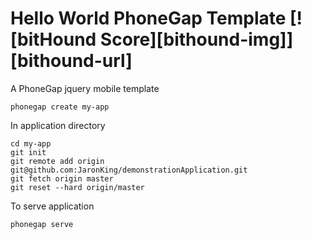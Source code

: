 # Hello World PhoneGap Template [![bitHound Score][bithound-img]][bithound-url]

A PhoneGap jquery mobile template

    phonegap create my-app

In application directory

    cd my-app
    git init
    git remote add origin git@github.com:JaronKing/demonstrationApplication.git
    git fetch origin master
    git reset --hard origin/master

To serve application

    phonegap serve
